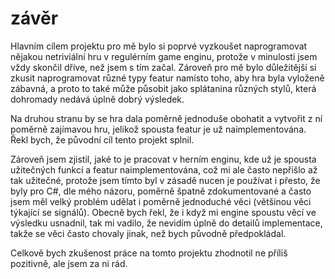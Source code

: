 # závěr
Hlavním cílem projektu pro mě bylo si poprvé vyzkoušet naprogramovat nějakou netriviální hru v regulérním game enginu, protože v minulosti jsem vždy skončil dříve, než jsem s tím začal. Zároveň pro mě bylo důležitější si zkusit naprogramovat různé typy featur namísto toho, aby hra byla vyloženě zábavná, a proto to také může působit jako splátanina různých stylů, která dohromady nedává úplně dobrý výsledek.

Na druhou stranu by se hra dala poměrně jednoduše obohatit a vytvořit z ní poměrně zajímavou hru, jelikož spousta featur je už naimplementována. Řekl bych, že původní cíl tento projekt splnil. 

Zároveň jsem zjistil, jaké to je pracovat v herním enginu, kde už je spousta užitečných funkcí a featur naimplementována, což mi ale často nepřišlo až tak užitečné, protože jsem tímto byl v zásadě nucen je používat i přesto, že byly pro C#, dle mého názoru, poměrně špatně zdokumentované a často jsem měl velký problém udělat i poměrně jednoduché věci (většinou věci týkající se signálů). Obecně bych řekl, že i když mi engine spoustu věcí ve výsledku usnadnil, tak mi vadilo, že nevidím úplně do detailů implementace, takže se věci často chovaly jinak, než bych původně předpokládal.

Celkově bych zkušenost práce na tomto projektu zhodnotil ne příliš pozitivně, ale jsem za ni rád.
